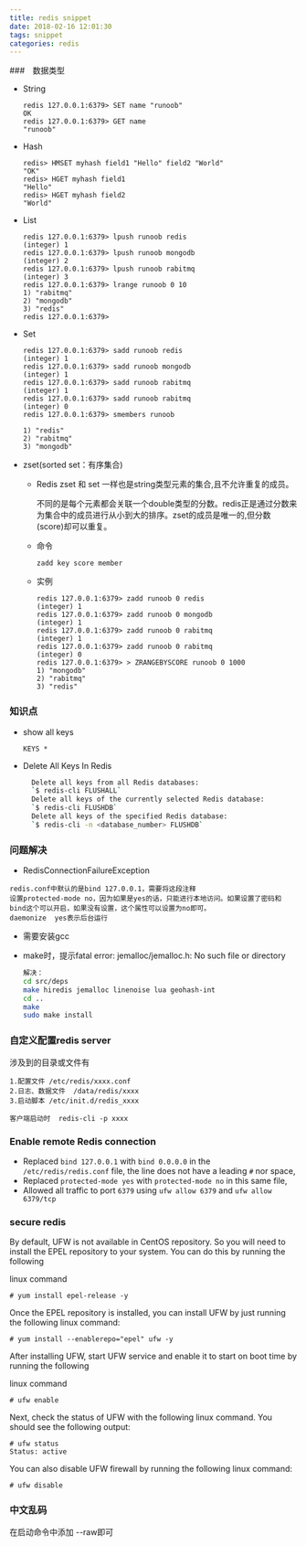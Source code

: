 ```yaml
---
title: redis snippet
date: 2018-02-16 12:01:30
tags: snippet
categories: redis
---
```


###　数据类型

- String

  ```
  redis 127.0.0.1:6379> SET name "runoob"
  OK
  redis 127.0.0.1:6379> GET name
  "runoob"
  ```

- Hash

  ```
  redis> HMSET myhash field1 "Hello" field2 "World"
  "OK"
  redis> HGET myhash field1
  "Hello"
  redis> HGET myhash field2
  "World"
  ```

- List

  ```
  redis 127.0.0.1:6379> lpush runoob redis
  (integer) 1
  redis 127.0.0.1:6379> lpush runoob mongodb
  (integer) 2
  redis 127.0.0.1:6379> lpush runoob rabitmq
  (integer) 3
  redis 127.0.0.1:6379> lrange runoob 0 10
  1) "rabitmq"
  2) "mongodb"
  3) "redis"
  redis 127.0.0.1:6379>
  ```

- Set

  ```
  redis 127.0.0.1:6379> sadd runoob redis
  (integer) 1
  redis 127.0.0.1:6379> sadd runoob mongodb
  (integer) 1
  redis 127.0.0.1:6379> sadd runoob rabitmq
  (integer) 1
  redis 127.0.0.1:6379> sadd runoob rabitmq
  (integer) 0
  redis 127.0.0.1:6379> smembers runoob
  
  1) "redis"
  2) "rabitmq"
  3) "mongodb"
  ```

- zset(sorted set：有序集合)

  - Redis zset 和 set 一样也是string类型元素的集合,且不允许重复的成员。

    不同的是每个元素都会关联一个double类型的分数。redis正是通过分数来为集合中的成员进行从小到大的排序。zset的成员是唯一的,但分数(score)却可以重复。

  - 命令

    ```
    zadd key score member 
    ```

  - 实例

    ```
    redis 127.0.0.1:6379> zadd runoob 0 redis
    (integer) 1
    redis 127.0.0.1:6379> zadd runoob 0 mongodb
    (integer) 1
    redis 127.0.0.1:6379> zadd runoob 0 rabitmq
    (integer) 1
    redis 127.0.0.1:6379> zadd runoob 0 rabitmq
    (integer) 0
    redis 127.0.0.1:6379> > ZRANGEBYSCORE runoob 0 1000
    1) "mongodb"
    2) "rabitmq"
    3) "redis"
    ```

### 知识点

- show all keys

  `KEYS *`

- Delete All Keys In Redis
  ```bash
  	Delete all keys from all Redis databases:
    `$ redis-cli FLUSHALL`
    Delete all keys of the currently selected Redis database:
    `$ redis-cli FLUSHDB`
    Delete all keys of the specified Redis database:
    `$ redis-cli -n <database_number> FLUSHDB`
  ```

### 问题解决

- RedisConnectionFailureException
```
redis.conf中默认的是bind 127.0.0.1，需要将这段注释
设置protected-mode no，因为如果是yes的话，只能进行本地访问。如果设置了密码和bind这个可以开启，如果没有设置，这个属性可以设置为no即可。
daemonize  yes表示后台运行
```
- 需要安装gcc

- make时，提示fatal error: jemalloc/jemalloc.h: No such file or directory

  ```bash
  解决：   
  cd src/deps
  make hiredis jemalloc linenoise lua geohash-int
  cd ..
  make
  sudo make install
  
  ```

 ### 自定义配置redis server
 涉及到的目录或文件有
 ```
 1.配置文件	/etc/redis/xxxx.conf
 2.日志、数据文件	/data/redis/xxxx
 3.启动脚本	/etc/init.d/redis_xxxx
 
客户端启动时	redis-cli -p xxxx
 ```

### Enable remote Redis connection

- Replaced `bind 127.0.0.1` with `bind 0.0.0.0` in the `/etc/redis/redis.conf` file, the line does not have a leading `#` nor space,
- Replaced `protected-mode yes` with `protected-mode no` in this same file,
- Allowed all traffic to port `6379` using `ufw allow 6379` and `ufw allow 6379/tcp`

### secure redis

By default, UFW is not available in CentOS repository. So you will need to install the EPEL repository to your system. You can do this by running the following 

linux command

```
# yum install epel-release -y
```

Once the EPEL repository is installed, you can install UFW by just running the following linux command:

```
# yum install --enablerepo="epel" ufw -y
```

After installing UFW, start UFW service and enable it to start on boot time by running the following 

linux command

```
# ufw enable 
```

Next, check the status of UFW with the following linux command. You should see the following output:

```
# ufw status 
Status: active 
```

You can also disable UFW firewall by running the following linux command:

```
# ufw disable 
```
### 中文乱码

在启动命令中添加 --raw即可